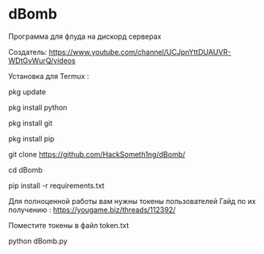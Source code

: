# dBomb
Программа для флуда на дискорд серверах

Создатель: https://www.youtube.com/channel/UCJpnYttDUAUVR-WDtGvWurQ/videos

Установка для Termux : 

pkg update 

pkg install python

pkg install git

pkg install pip

git clone https://github.com/HackSometh1ng/dBomb/

cd dBomb

pip install -r requirements.txt

Для полноценной работы вам нужны токены пользователей
Гайд по их получению : https://yougame.biz/threads/112392/

Поместите токены в файл token.txt

python dBomb.py
